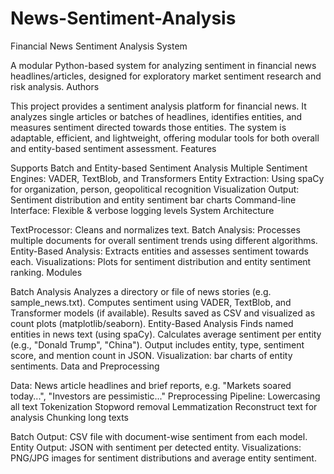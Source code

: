 # News-Sentiment-Analysis
Financial News Sentiment Analysis System

A modular Python-based system for analyzing sentiment in financial news headlines/articles, designed for exploratory market sentiment research and risk analysis.
Authors


This project provides a sentiment analysis platform for financial news. It analyzes single articles or batches of headlines, identifies entities, and measures sentiment directed towards those entities. The system is adaptable, efficient, and lightweight, offering modular tools for both overall and entity-based sentiment assessment.
Features

Supports Batch and Entity-based Sentiment Analysis
Multiple Sentiment Engines: VADER, TextBlob, and Transformers
Entity Extraction: Using spaCy for organization, person, geopolitical recognition
Visualization Output: Sentiment distribution and entity sentiment bar charts
Command-line Interface: Flexible & verbose logging levels
System Architecture

TextProcessor: Cleans and normalizes text.
Batch Analysis: Processes multiple documents for overall sentiment trends using different algorithms.
Entity-Based Analysis: Extracts entities and assesses sentiment towards each.
Visualizations: Plots for sentiment distribution and entity sentiment ranking.
Modules

Batch Analysis
Analyzes a directory or file of news stories (e.g. sample_news.txt).
Computes sentiment using VADER, TextBlob, and Transformer models (if available).
Results saved as CSV and visualized as count plots (matplotlib/seaborn).
Entity-Based Analysis
Finds named entities in news text (using spaCy).
Calculates average sentiment per entity (e.g., "Donald Trump", "China").
Output includes entity, type, sentiment score, and mention count in JSON.
Visualization: bar charts of entity sentiments.
Data and Preprocessing

Data: News article headlines and brief reports, e.g. "Markets soared today...", "Investors are pessimistic..."
Preprocessing Pipeline:
Lowercasing all text
Tokenization
Stopword removal
Lemmatization
Reconstruct text for analysis
Chunking long texts


Batch Output: CSV file with document-wise sentiment from each model.
Entity Output: JSON with sentiment per detected entity.
Visualizations: PNG/JPG images for sentiment distributions and average entity sentiment.

